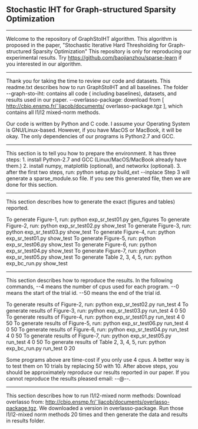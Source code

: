 ## Stochastic IHT for Graph-structured Sparsity  Optimization
-------------------------------------------------------------------------------
Welcome to the repository of GraphStoIHT algorithm. This algorithm is proposed 
in the paper, "Stochastic Iterative Hard Thresholding for Graph-structured 
Sparsity  Optimization" This repository is only for reproducing our experimental results. Try 
https://github.com/baojianzhou/sparse-learn if you interested in our algorithm.

------------------------------------------------------------------------------
Thank you for taking the time to review our code and datasets. This readme.txt
describes how to run GraphStoIHT and all baselines. The folder
--graph-sto-iht:
        contains all code ( including baselines), datasets, and
        results used in our paper.
--overlasso-package:
        download from [ http://cbio.ensmp.fr/˜ljacob/documents/
        overlasso-package.tgz ], which contains all l1/l2 mixed-norm
        methods.

Our code is written by Python and C code. I assume your Operating
System is GNU/Linux-based. However, if you have MacOS or MacBook, it will be
okay. The only dependencies of our programs is Python2.7 and GCC.


------------------------------------------------------------------------------
This section is to tell you how to prepare the environment. It has three steps:
    1.  install Python-2.7 and GCC (Linux/MacOS/MacBook already have them.)
    2.  install numpy, matplotlib (optional), and networkx (optional).
    3.  after the first two steps, run: 
            python setup.py build_ext --inplace
Step 3 will generate a sparse_module.so file. If you see this generated file,
then we are done for this section.


------------------------------------------------------------------------------
This section describes how to generate the exact (figures and tables) reported.

To generate Figure-1, run:
            python exp_sr_test01.py gen_figures
To generate Figure-2, run:
            python exp_sr_test02.py show_test
To generate Figure-3, run:
            python exp_sr_test03.py show_test
To generate Figure-4, run:
            python exp_sr_test01.py show_test
To generate Figure-5, run:
            python exp_sr_test06.py show_test
To generate Figure-6, run:
            python exp_sr_test04.py show_test
To generate Figure-7, run:
            python exp_sr_test05.py show_test
To generate Table 2, 3, 4, 5, run:
            python exp_bc_run.py show_test

            
------------------------------------------------------------------------------
This section describes how to reproduce the results. In the following commands,
--4     means the number of cpus used for each program.
--0     means the start of the trial id.
--50    means the end of the trial id.
 
To generate results of Figure-2, run:
            python exp_sr_test02.py run_test 4
To generate results of Figure-3, run:
            python exp_sr_test03.py run_test 4 0 50
To generate results of Figure-4, run:
            python exp_sr_test01.py run_test 4 0 50
To generate results of Figure-5, run:
            python exp_sr_test06.py run_test 4 0 50
To generate results of Figure-6, run:
            python exp_sr_test04.py run_test 4 0 50
To generate results of Figure-7, run:
            python exp_sr_test05.py run_test 4 0 50
To generate results of Table 2, 3, 4, 5, run:
            python exp_bc_run.py run_test 0 20

Some programs above are time-cost if you only use 4 cpus. A better way is to
test them on 10 trials by replacing 50 with 10. After above steps, you should
be approximately reproduce our results reported in our paper. If you cannot
reproduce the results pleased email: --@--.


------------------------------------------------------------------------------
This section describes how to run l1/l2-mixed norm methods:
Download overlasso from:
http://cbio.ensmp.fr/˜ljacob/documents/overlasso-package.tgz. We downloaded a
version in overlasso-package. Run those l1/l2-mixed norm methods 20 times and
then generate the data and results in results folder.
